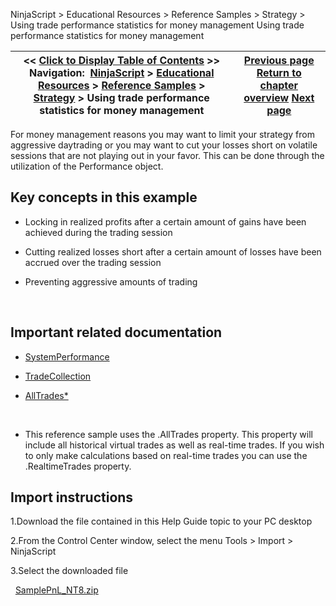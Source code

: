 ﻿
NinjaScript > Educational Resources > Reference Samples > Strategy > Using trade performance statistics for money management
Using trade performance statistics for money management

| << [Click to Display Table of Contents](using_trade_performance_statis.md) >> **Navigation:**     [NinjaScript](ninjascript-1.md) > [Educational Resources](educational_resources-1.md) > [Reference Samples](reference_samples-1.md) > [Strategy](strategy2-1.md) > Using trade performance statistics for money management | [Previous page](using_isrising_and_isfalling_c-1.md) [Return to chapter overview](strategy2-1.md) [Next page](tips-1.md) |
| --- | --- |

For money management reasons you may want to limit your strategy from aggressive daytrading or you may want to cut your losses short on volatile sessions that are not playing out in your favor. This can be done through the utilization of the Performance object.
## 
## Key concepts in this example
- Locking in realized profits after a certain amount of gains have been achieved during the trading session

- Cutting realized losses short after a certain amount of losses have been accrued over the trading session

- Preventing aggressive amounts of trading

 
## Important related documentation
- [SystemPerformance](systemperformance-1.md)

- [TradeCollection](tradecollection-1.md)

- [AllTrades*](alltrades-1.md)

 
* This reference sample uses the .AllTrades property. This property will include all historical virtual trades as well as real-time trades. If you wish to only make calculations based on real-time trades you can use the .RealtimeTrades property.
 
## Import instructions
1.Download the file contained in this Help Guide topic to your PC desktop

2.From the Control Center window, select the menu Tools > Import > NinjaScript

3.Select the downloaded file

 
[SamplePnL_NT8.zip](samples/SamplePnL_NT8.zip)
